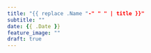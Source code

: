 ```yaml
---
title: "{{ replace .Name "-" " " | title }}"
subtitle: ""
date: {{ .Date }}
feature_image: ""
draft: true
---
```

